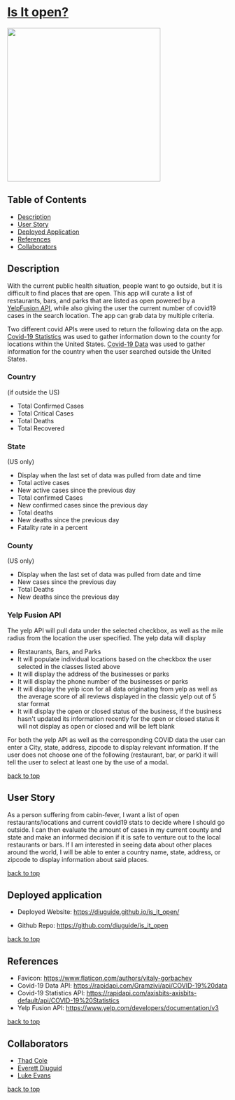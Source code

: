 # [Is It open?](https://diuguide.github.io/is_it_open)

<a href="https://diuguide.github.io/is_it_open">
<img src="./assets/images/screenshot.png" width="350">
</a>

## Table of Contents

- [Description](#Description)
- [User Story](#user-story)
- [Deployed Application](#deployed-application)
- [References](#references)
- [Collaborators](#collaborators)

## Description

With the current public health situation, people want to go outside, but it is difficult to find places that are open. This app will curate a list of restaurants, bars, and parks that are listed as open powered by a [YelpFusion API](https://www.yelp.com/developers/documentation/v3), while also giving the user the current number of covid19 cases in the search location. The app can grab data by multiple criteria.

Two different covid APIs were used to return the following data on the app. [Covid-19 Statistics](https://rapidapi.com/axisbits-axisbits-default/api/COVID-19%20Statistics) was used to gather information down to the county for locations within the United States. [Covid-19 Data](https://rapidapi.com/Gramzivi/api/COVID-19%20data) was used to gather information for the country when the user searched outside the United States.

### Country

(if outside the US)

  - Total Confirmed Cases
  - Total Critical Cases
  - Total Deaths
  - Total Recovered

### State

(US only)

  - Display when the last set of data was pulled from date and time
  - Total active cases
  - New active cases since the previous day
  - Total confirmed Cases
  - New confirmed cases since the previous day
  - Total deaths
  - New deaths since the previous day
  - Fatality rate in a percent

### County

(US only)

 - Display when the last set of data was pulled from date and time
 - New cases since the previous day
 - Total Deaths
 - New deaths since the previous day
 
 ### Yelp Fusion API

The yelp API will pull data under the selected checkbox, as well as the mile radius from the location the user specified.  The yelp data will display 

- Restaurants, Bars, and Parks
- It will populate individual locations based on the checkbox the user selected in the classes listed above
- It will display the address of the businesses or parks 
- It will display the phone number of the businesses or parks
- It will display the yelp icon for all data originating from yelp as well as the average score of all reviews displayed in the classic yelp out of 5 star format
- It will display the open or closed status of the business, if the business hasn't updated its information recently for the open or closed status it will not display as open or closed and will be left blank

For both the yelp API as well as the corresponding COVID data the user can enter a City, state, address, zipcode to display relevant information. If the user does not choose one of the following (restaurant, bar, or park) it will tell the user to select at least one by the use of a modal.

[back to top](#is-it-open)

## User Story

As a person suffering from cabin-fever, I want a list of open restaurants/locations and current covid19 stats to decide where I should go outside.  I can then evaluate the amount of cases in my current county and state and make an informed decision if it is safe to venture out to the local restaurants or bars. If I am interested in seeing data about other places around the world, I will be able to enter a country name, state, address, or zipcode to display information about said places.

[back to top](#is-it-open)

## Deployed application

- Deployed Website: <https://diuguide.github.io/is_it_open/>

- Github Repo: <https://github.com/diuguide/is_it_open>

[back to top](#is-it-open)

## References

- Favicon: <https://www.flaticon.com/authors/vitaly-gorbachev>
- Covid-19 Data API: <https://rapidapi.com/Gramzivi/api/COVID-19%20data>
- Covid-19 Statistics API: <https://rapidapi.com/axisbits-axisbits-default/api/COVID-19%20Statistics>
- Yelp Fusion API: <https://www.yelp.com/developers/documentation/v3>

[back to top](#is-it-open)

## Collaborators

- [Thad Cole](https://github.com/thadkingcole)
- [Everett Diuguid](https://github.com/diuguide)
- [Luke Evans](https://github.com/TheWintersFox)

[back to top](#is-it-open)

